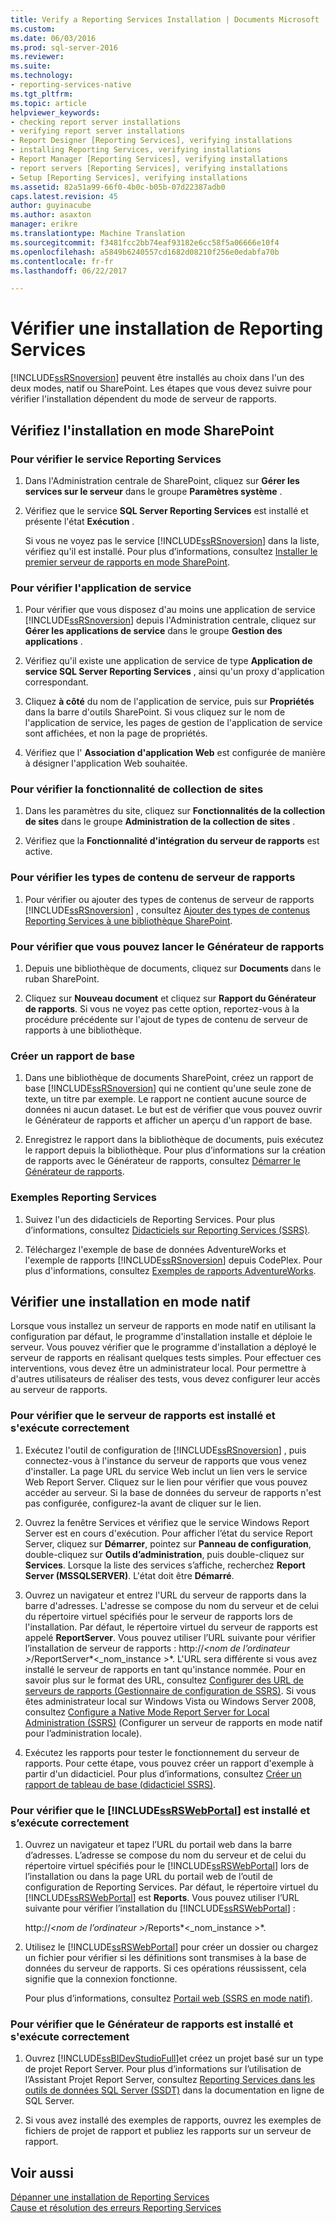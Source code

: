 ```yaml
---
title: Verify a Reporting Services Installation | Documents Microsoft
ms.custom: 
ms.date: 06/03/2016
ms.prod: sql-server-2016
ms.reviewer: 
ms.suite: 
ms.technology:
- reporting-services-native
ms.tgt_pltfrm: 
ms.topic: article
helpviewer_keywords:
- checking report server installations
- verifying report server installations
- Report Designer [Reporting Services], verifying installations
- installing Reporting Services, verifying installations
- Report Manager [Reporting Services], verifying installations
- report servers [Reporting Services], verifying installations
- Setup [Reporting Services], verifying installations
ms.assetid: 82a51a99-66f0-4b0c-b05b-07d22387adb0
caps.latest.revision: 45
author: guyinacube
ms.author: asaxton
manager: erikre
ms.translationtype: Machine Translation
ms.sourcegitcommit: f3481fcc2bb74eaf93182e6cc58f5a06666e10f4
ms.openlocfilehash: a5849b6240557cd1682d08210f256e0edabfa70b
ms.contentlocale: fr-fr
ms.lasthandoff: 06/22/2017

---
```

# <a name="verify-a-reporting-services-installation"></a>Vérifier une installation de Reporting Services
  [!INCLUDE[ssRSnoversion](../../includes/ssrsnoversion-md.md)] peuvent être installés au choix dans l'un des deux modes, natif ou SharePoint. Les étapes que vous devez suivre pour vérifier l'installation dépendent du mode de serveur de rapports.  
  
##  <a name="bkmk_sharepointmode"></a> Vérifiez l'installation en mode SharePoint  
  
### <a name="to-verify-the-reporting-services-service"></a>Pour vérifier le service Reporting Services  
  
1.  Dans l'Administration centrale de SharePoint, cliquez sur **Gérer les services sur le serveur** dans le groupe **Paramètres système** .  
  
2.  Vérifiez que le service **SQL Server Reporting Services** est installé et présente l'état **Exécution** .  
  
     Si vous ne voyez pas le service [!INCLUDE[ssRSnoversion](../../includes/ssrsnoversion-md.md)] dans la liste, vérifiez qu'il est installé. Pour plus d’informations, consultez [Installer le premier serveur de rapports en mode SharePoint](http://msdn.microsoft.com/en-us/b29d0f45-0068-4c84-bd7e-5b8a9cd1b538).  
  
### <a name="to-verify-the-service-application"></a>Pour vérifier l'application de service  
  
1.  Pour vérifier que vous disposez d'au moins une application de service [!INCLUDE[ssRSnoversion](../../includes/ssrsnoversion-md.md)] depuis l'Administration centrale, cliquez sur **Gérer les applications de service** dans le groupe **Gestion des applications** .  
  
2.  Vérifiez qu'il existe une application de service de type **Application de service SQL Server Reporting Services** , ainsi qu'un proxy d'application correspondant.  
  
3.  Cliquez **à côté** du nom de l'application de service, puis sur **Propriétés** dans la barre d'outils SharePoint.  Si vous cliquez sur le nom de l'application de service, les pages de gestion de l'application de service sont affichées, et non la page de propriétés.  
  
4.  Vérifiez que l' **Association d'application Web** est configurée de manière à désigner l'application Web souhaitée.  
  
### <a name="to-verify-the-site-collection-feature"></a>Pour vérifier la fonctionnalité de collection de sites  
  
1.  Dans les paramètres du site, cliquez sur **Fonctionnalités de la collection de sites** dans le groupe **Administration de la collection de sites** .  
  
2.  Vérifiez que la **Fonctionnalité d'intégration du serveur de rapports** est active.  
  
### <a name="to-verify-reporting-server-content-types"></a>Pour vérifier les types de contenu de serveur de rapports  
  
1.  Pour vérifier ou ajouter des types de contenus de serveur de rapports [!INCLUDE[ssRSnoversion](../../includes/ssrsnoversion-md.md)] , consultez [Ajouter des types de contenus Reporting Services à une bibliothèque SharePoint](../../reporting-services/report-server-sharepoint/add-reporting-services-content-types-to-a-sharepoint-library.md).  
  
### <a name="to-verify-you-can-launch-report-builder"></a>Pour vérifier que vous pouvez lancer le Générateur de rapports  
  
1.  Depuis une bibliothèque de documents, cliquez sur **Documents** dans le ruban SharePoint.  
  
2.  Cliquez sur **Nouveau document** et cliquez sur **Rapport du Générateur de rapports**. Si vous ne voyez pas cette option, reportez-vous à la procédure précédente sur l'ajout de types de contenu de serveur de rapports à une bibliothèque.  
  
### <a name="create-a-basic-report"></a>Créer un rapport de base  
  
1.  Dans une bibliothèque de documents SharePoint, créez un rapport de base [!INCLUDE[ssRSnoversion](../../includes/ssrsnoversion-md.md)] qui ne contient qu'une seule zone de texte, un titre par exemple. Le rapport ne contient aucune source de données ni aucun dataset. Le but est de vérifier que vous pouvez ouvrir le Générateur de rapports et afficher un aperçu d'un rapport de base.  
  
2.  Enregistrez le rapport dans la bibliothèque de documents, puis exécutez le rapport depuis la bibliothèque. Pour plus d’informations sur la création de rapports avec le Générateur de rapports, consultez [Démarrer le Générateur de rapports](http://msdn.microsoft.com/en-us/8c8c7d2e-b315-418d-bf65-90e7685e4259).  
  
### <a name="reporting-services-samples"></a>Exemples Reporting Services  
  
1.  Suivez l'un des didacticiels de Reporting Services. Pour plus d’informations, consultez [Didacticiels sur Reporting Services &#40;SSRS&#41;](../../reporting-services/reporting-services-tutorials-ssrs.md).  
  
2.  Téléchargez l'exemple de base de données AdventureWorks et l'exemple de rapports [!INCLUDE[ssRSnoversion](../../includes/ssrsnoversion-md.md)] depuis CodePlex. Pour plus d'informations, consultez [Exemples de rapports AdventureWorks](https://msftrsprodsamples.codeplex.com/wikipage?title=SS2012!AdventureWorks2012%20Report%20Samples&referringTitle=Home).  
  
##  <a name="bkmk_nativemode"></a> Vérifier une installation en mode natif  
 Lorsque vous installez un serveur de rapports en mode natif en utilisant la configuration par défaut, le programme d'installation installe et déploie le serveur. Vous pouvez vérifier que le programme d'installation a déployé le serveur de rapports en réalisant quelques tests simples. Pour effectuer ces interventions, vous devez être un administrateur local. Pour permettre à d'autres utilisateurs de réaliser des tests, vous devez configurer leur accès au serveur de rapports.  
  
### <a name="to-verify-that-the-report-server-is-installed-and-running"></a>Pour vérifier que le serveur de rapports est installé et s'exécute correctement  
  
1.  Exécutez l'outil de configuration de [!INCLUDE[ssRSnoversion](../../includes/ssrsnoversion-md.md)] , puis connectez-vous à l'instance du serveur de rapports que vous venez d'installer. La page URL du service Web inclut un lien vers le service Web Report Server. Cliquez sur le lien pour vérifier que vous pouvez accéder au serveur. Si la base de données du serveur de rapports n'est pas configurée, configurez-la avant de cliquer sur le lien.  
  
2.  Ouvrez la fenêtre Services et vérifiez que le service Windows Report Server est en cours d'exécution. Pour afficher l’état du service Report Server, cliquez sur **Démarrer**, pointez sur **Panneau de configuration**, double-cliquez sur **Outils d’administration**, puis double-cliquez sur **Services**. Lorsque la liste des services s’affiche, recherchez **Report Server (MSSQLSERVER)**. L'état doit être **Démarré**.  
  
3.  Ouvrez un navigateur et entrez l'URL du serveur de rapports dans la barre d'adresses. L'adresse se compose du nom du serveur et de celui du répertoire virtuel spécifiés pour le serveur de rapports lors de l'installation. Par défaut, le répertoire virtuel du serveur de rapports est appelé **ReportServer**. Vous pouvez utiliser l’URL suivante pour vérifier l’installation de serveur de rapports : http://*\<nom de l’ordinateur >*/ReportServer*\<_nom_instance >*. L'URL sera différente si vous avez installé le serveur de rapports en tant qu'instance nommée. Pour en savoir plus sur le format des URL, consultez [Configurer des URL de serveurs de rapports &#40;Gestionnaire de configuration de SSRS&#41;](../../reporting-services/install-windows/configure-report-server-urls-ssrs-configuration-manager.md). Si vous êtes administrateur local sur Windows Vista ou Windows Server 2008, consultez [Configure a Native Mode Report Server for Local Administration &#40;SSRS&#41;](../../reporting-services/report-server/configure-a-native-mode-report-server-for-local-administration-ssrs.md) (Configurer un serveur de rapports en mode natif pour l’administration locale).  
  
4.  Exécutez les rapports pour tester le fonctionnement du serveur de rapports. Pour cette étape, vous pouvez créer un rapport d'exemple à partir d'un didacticiel. Pour plus d’informations, consultez [Créer un rapport de tableau de base &#40;didacticiel SSRS&#41;](../../reporting-services/create-a-basic-table-report-ssrs-tutorial.md).  
  
### <a name="to-verify-that-the-includessrswebportalincludesssrswebportalmd-is-installed-and-running"></a>Pour vérifier que le [!INCLUDE[ssRSWebPortal](../../includes/ssrswebportal.md)] est installé et s’exécute correctement  
  
1.  Ouvrez un navigateur et tapez l’URL du portail web dans la barre d’adresses. L’adresse se compose du nom du serveur et de celui du répertoire virtuel spécifiés pour le [!INCLUDE[ssRSWebPortal](../../includes/ssrswebportal.md)] lors de l’installation ou dans la page URL du portail web de l’outil de configuration de Reporting Services. Par défaut, le répertoire virtuel du [!INCLUDE[ssRSWebPortal](../../includes/ssrswebportal.md)] est **Reports**. Vous pouvez utiliser l’URL suivante pour vérifier l’installation du [!INCLUDE[ssRSWebPortal](../../includes/ssrswebportal.md)] :  
  
     http://*\<nom de l’ordinateur >*/Reports*\<_nom_instance >*.  
  
2.  Utilisez le [!INCLUDE[ssRSWebPortal](../../includes/ssrswebportal.md)] pour créer un dossier ou chargez un fichier pour vérifier si les définitions sont transmises à la base de données du serveur de rapports. Si ces opérations réussissent, cela signifie que la connexion fonctionne.  
  
     Pour plus d’informations, consultez [Portail web &#40;SSRS en mode natif&#41;](http://msdn.microsoft.com/en-us/7349e626-6ed5-4d21-b05f-cf042ad9ad70).  
  
### <a name="to-verify-that-report-designer-is-installed-and-running"></a>Pour vérifier que le Générateur de rapports est installé et s'exécute correctement  
  
1.  Ouvrez [!INCLUDE[ssBIDevStudioFull](../../includes/ssbidevstudiofull-md.md)]et créez un projet basé sur un type de projet Report Server. Pour plus d’informations sur l’utilisation de l’Assistant Projet Report Server, consultez [Reporting Services dans les outils de données SQL Server &#40;SSDT&#41;](../../reporting-services/tools/reporting-services-in-sql-server-data-tools-ssdt.md) dans la documentation en ligne de SQL Server.  
  
2.  Si vous avez installé des exemples de rapports, ouvrez les exemples de fichiers de projet de rapport et publiez les rapports sur un serveur de rapport.  
  
## <a name="see-also"></a>Voir aussi  
 [Dépanner une installation de Reporting Services](../../reporting-services/install-windows/troubleshoot-a-reporting-services-installation.md)   
 [Cause et résolution des erreurs Reporting Services](../../reporting-services/troubleshooting/cause-and-resolution-of-reporting-services-errors.md)  
  
  

